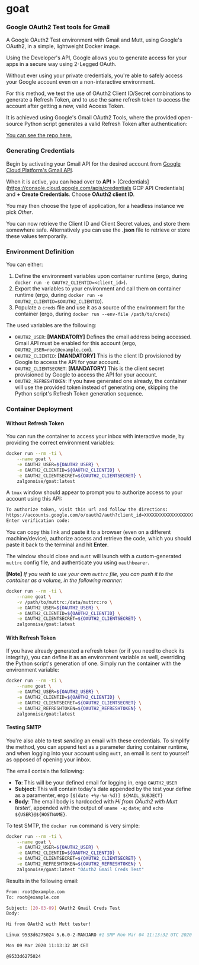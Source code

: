 # goat

### Google OAuth2 Test tools for Gmail

A Google OAuth2 Test environment with Gmail and Mutt, using Google's OAuth2, in a simple, lightweight Docker image.

Using the Developer's API, Google allows you to generate access for your apps in a secure way using 2-Legged OAuth.

Without ever using your private credentials, you're able to safely access your Google account even on a non-interactive environment.

For this method, we test the use of OAuth2 Client ID/Secret combinations to generate a Refresh Token, and to use the same refresh token to access the account after getting a new, valid Access Token.

It is achieved using Google's Gmail OAuth2 Tools, where the provided open-source Python script generates a valid Refresh Token after authentication:

[You can see the repo here.](https://github.com/google/gmail-oauth2-tools "Google's Gmail OAuth2 Tools")

### Generating Credentials

Begin by activating your Gmail API for the desired account from [Google Cloud Platform's Gmail API](https://console.cloud.google.com/apis/library/gmail.googleapis.com "GCP Gmail API").

When it is active, you can head over to __API__ > [Credentials](https://console.cloud.google.com/apis/credentials GCP API Credentials) and __+ Create Credentials__. Choose __OAuth2 client ID__.

You may then choose the type of application, for a headless instance we pick _Other_.

You can now retrieve the Client ID and Client Secret values, and store them somewhere safe. Alternatively you can use the __.json__ file to retrieve or store these values temporarily.

### Environment Definition

You can either:
1. Define the environment variables upon container runtime (ergo, during `docker run -e OAUTH2_CLIENTID=<client_id>`).
1. Export the variables to your environment and call them on container runtime (ergo, during `docker run -e OAUTH2_CLIENTID=$OAUTH2_CLIENTID`).
1. Populate a `creds` file and use it as a source of the environment for the container (ergo, during `docker run --env-file /path/to/creds`)

The used variables are the following:
- `OAUTH2_USER`: __[MANDATORY]__ Defines the email address being accessed. Gmail API must be enabled for this account (ergo, `OAUTH2_USER=root@example.com`). 
- `OAUTH2_CLIENTID`: __[MANDATORY]__ This is the client ID provisioned by Google to access the API for your account.
- `OAUTH2_CLIENTSECRET`: __[MANDATORY]__ This is the client secret provisioned by Google to access the API for your account.
- `OAUTH2_REFRESHTOKEN`: If you have generated one already, the container will use the provided token instead of generating one, skipping the Python script's Refresh Token generation sequence.

### Container Deployment

#### Without Refresh Token

You can run the container to access your inbox with interactive mode, by providing the correct environment variables:

```bash
docker run --rm -ti \
    --name goat \
    -e OAUTH2_USER=${OAUTH2_USER} \
    -e OAUTH2_CLIENTID=${OAUTH2_CLIENTID} \
    -e OAUTH2_CLIENTSECRET=${OAUTH2_CLIENTSECRET} \
    zalgonoise/goat:latest
```

A `tmux` window should appear to prompt you to authorize access to your account using this API:

```bash
To authorize token, visit this url and follow the directions:
https://accounts.google.com/o/oauth2/auth?client_id=XXXXXXXXXXXXXXXXXXXXXXXXXXXXXXXXXXX
Enter verification code: 

```

You can copy this link and paste it to a browser (even on a different machine/device), authorize access and retrieve the code, which you should paste it back to the terminal and hit __Enter__.

The window should close and `mutt` will launch with a custom-generated `muttrc` config file, and authenticate you using `oauthbearer`.

__[Note]__
_If you wish to use your own `muttrc` file, you can push it to the container as a volume, in the following manner:_

```bash
docker run --rm -ti \
    --name goat \
    -v /path/to/muttrc:/data/muttrc:ro \
    -e OAUTH2_USER=${OAUTH2_USER} \
    -e OAUTH2_CLIENTID=${OAUTH2_CLIENTID} \
    -e OAUTH2_CLIENTSECRET=${OAUTH2_CLIENTSECRET} \
    zalgonoise/goat:latest
```
#### With Refresh Token

If you have already generated a refresh token (or if you need to check its integrity), you can define it as an environment variable as well, overriding the Python script's generation of one. Simply run the container with the environment variable:


```bash
docker run --rm -ti \
    --name goat \
    -e OAUTH2_USER=${OAUTH2_USER} \
    -e OAUTH2_CLIENTID=${OAUTH2_CLIENTID} \
    -e OAUTH2_CLIENTSECRET=${OAUTH2_CLIENTSECRET} \
    -e OAUTH2_REFRESHTOKEN=${OAUTH2_REFRESHTOKEN} \
    zalgonoise/goat:latest
```


#### Testing SMTP

You're also able to test _sending_ an email with these credentials. To simplify the method, you can append text as a parameter during container runtime, and when logging into your account using `mutt`, an email is sent to yourself as opposed of opening your inbox.

The email contain the following:
- __To__: This will be your defined email for logging in, ergo `OAUTH2_USER`
- __Subject__: This will contain today's date appended by the test your define as a paramenter, ergo `[$(date +%y-%m-%d)] ${MAIL_SUBJECT}`
- __Body__: The email body is hardcoded with _Hi from OAuth2 with Mutt tester!_, appended with the output of `uname -a`; `date`; and `echo ${USER}@${HOSTNAME}`.

To test SMTP, the `docker run` command is very simple:


```bash
docker run --rm -ti \
    --name goat \
    -e OAUTH2_USER=${OAUTH2_USER} \
    -e OAUTH2_CLIENTID=${OAUTH2_CLIENTID} \
    -e OAUTH2_CLIENTSECRET=${OAUTH2_CLIENTSECRET} \
    -e OAUTH2_REFRESHTOKEN=${OAUTH2_REFRESHTOKEN} \
    zalgonoise/goat:latest "OAuth2 Gmail Creds Test"
```

Results in the following email:

```bash
From: root@example.com
To: root@example.com

Subject: [20-03-09] OAuth2 Gmail Creds Test
Body:

Hi from OAuth2 with Mutt tester!

Linux 9533d6275024 5.6.0-2-MANJARO #1 SMP Mon Mar 04 11:13:32 UTC 2020 x86_64 Linux

Mon 09 Mar 2020 11:13:32 AM CET

@9533d6275024
```
